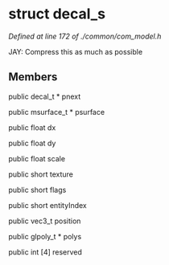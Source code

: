 # struct decal_s

*Defined at line 172 of ./common/com_model.h*

 JAY: Compress this as much as possible



## Members

public decal_t * pnext

public msurface_t * psurface

public float dx

public float dy

public float scale

public short texture

public short flags

public short entityIndex

public vec3_t position

public glpoly_t * polys

public int [4] reserved



